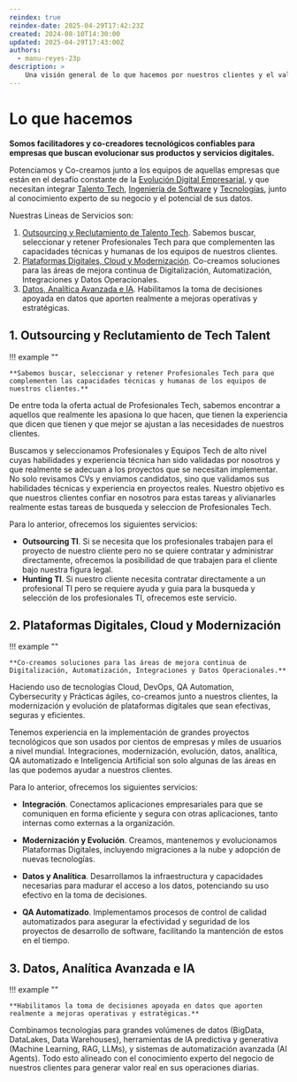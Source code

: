 ```yaml
---
reindex: true
reindex-date: 2025-04-29T17:42:23Z
created: 2024-08-10T14:30:00
updated: 2025-04-29T17:43:00Z
authors:
  - manu-reyes-23p
description: >
    Una visión general de lo que hacemos por nuestros clientes y el valor real que generamos.
---
```


# Lo que hacemos

**Somos facilitadores y co-creadores tecnológicos confiables para empresas que buscan evolucionar sus productos y servicios digitales.**

Potenciamos y Co-creamos junto a los equipos de aquellas empresas que están en el desafío constante de la [Evolución Digital Empresarial](what-we-do/index.md#el-desafío-en-que-buscamos-ayudar), y que necesitan integrar [Talento Tech](how-we-do-it/tech-positions-roles-and-levels.md), [Ingeniería de Software](how-we-do-it/methodology.md) y [Tecnologías](how-we-do-it/tech-stack.md), junto al conocimiento experto de su negocio y el potencial de sus datos.

Nuestras Lineas de Servicios son:

1. [Outsourcing y Reclutamiento de Talento Tech](what-we-do/index.md#outsourcing-y-reclutamiento-de-profesionales-tech-talent). Sabemos buscar, seleccionar y retener Profesionales Tech para que complementen las capacidades técnicas y humanas de los equipos de nuestros clientes.
2. [Plataformas Digitales, Cloud y Modernización](what-we-do/index.md#plataformas-digitales-cloud-y-modernización). Co-creamos soluciones para las áreas de mejora continua de Digitalización, Automatización, Integraciones y Datos Operacionales.
3. [Datos, Analítica Avanzada e IA](what-we-do/index.md#datos-analítica-e-ia). Habilitamos la toma de decisiones apoyada en datos que aporten realmente a mejoras operativas y estratégicas.

## 1. Outsourcing y Reclutamiento de Tech Talent

!!! example ""

    **Sabemos buscar, seleccionar y retener Profesionales Tech para que complementen las capacidades técnicas y humanas de los equipos de nuestros clientes.**

De entre toda la oferta actual de Profesionales Tech, sabemos encontrar a aquellos que realmente les apasiona lo que hacen, que tienen la experiencia que dicen que tienen y que mejor se ajustan a las necesidades de nuestros clientes.

Buscamos y seleccionamos Profesionales y Equipos Tech de alto nivel cuyas habilidades y experiencia técnica han sido validadas por nosotros y que realmente se adecuan a los proyectos que se necesitan implementar. No solo revisamos CVs y enviamos candidatos, sino que validamos sus habilidades técnicas y experiencia en proyectos reales. Nuestro objetivo es que nuestros clientes confiar en nosotros para estas tareas y alivianarles realmente estas tareas de busqueda y seleccion de Profesionales Tech.

Para lo anterior, ofrecemos los siguientes servicios:

- **Outsourcing TI**. Si se necesita que los profesionales trabajen para el proyecto de nuestro cliente pero no se quiere contratar y administrar directamente, ofrecemos la posibilidad de que trabajen para el cliente bajo nuestra figura legal.
- **Hunting TI**. Si nuestro cliente necesita contratar directamente a un profesional TI pero se requiere ayuda y guia para la busqueda y selección de los profesionales TI, ofrecemos este servicio.

## 2. Plataformas Digitales, Cloud y Modernización

!!! example ""

    **Co-creamos soluciones para las áreas de mejora continua de Digitalización, Automatización, Integraciones y Datos Operacionales.**

Haciendo uso de tecnologías Cloud, DevOps, QA Automation, Cybersecurity y Prácticas ágiles, co-creamos junto a nuestros clientes, la modernización y evolución de plataformas digitales que sean efectivas, seguras y eficientes.

Tenemos experiencia en la implementación de grandes proyectos tecnológicos que son usados por cientos de empresas y miles de usuarios a nivel mundial. Integraciones, modernización, evolución, datos, analítica, QA automatizado e Inteligencia Artificial son solo algunas de las áreas en las que podemos ayudar a nuestros clientes.

Para lo anterior, ofrecemos los siguientes servicios:

- **Integración**. Conectamos aplicaciones empresariales para que se comuniquen en forma eficiente y segura con otras aplicaciones, tanto internas como externas a la organización.

- **Modernización y Evolución**. Creamos, mantenemos y evolucionamos Plataformas Digitales, incluyendo migraciones a la nube y adopción de nuevas tecnologías.

- **Datos y Analítica**. Desarrollamos la infraestructura y capacidades necesarias para madurar el acceso a los datos, potenciando su uso efectivo en la toma de decisiones.

- **QA Automatizado**. Implementamos procesos de control de calidad automatizados para asegurar la efectividad y seguridad de los proyectos de desarrollo de software, facilitando la mantención de estos en el tiempo.

## 3. Datos, Analítica Avanzada e IA

!!! example ""

    **Habilitamos la toma de decisiones apoyada en datos que aporten realmente a mejoras operativas y estratégicas.**

Combinamos tecnologías para grandes volúmenes de datos (BigData, DataLakes, Data Warehouses), herramientas de IA predictiva y generativa (Machine Learning, RAG, LLMs), y sistemas de automatización avanzada (AI Agents). Todo esto alineado con el conocimiento experto del negocio de nuestros clientes para generar valor real en sus operaciones diarias.

